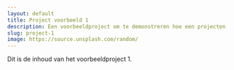 ```yaml
---
layout: default
title: Project voorbeeld 1
description: Een voorbeeldproject om te demonstreren hoe een projecten-post eruit zou kunnen zien.
slug: project-1
image: https://source.unsplash.com/random/
---
```


Dit is de inhoud van het voorbeeldproject 1.